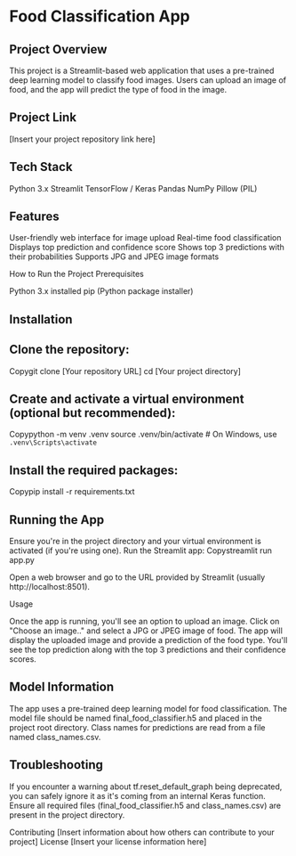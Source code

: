 # Food Classification App

## Project Overview

 This project is a Streamlit-based web application that uses a pre-trained deep learning model to classify food images. Users can upload an image of food, and the app will predict the type of food in the image.
## Project Link

[Insert your project repository link here]

 ## Tech Stack

Python 3.x
Streamlit
TensorFlow / Keras
Pandas
NumPy
Pillow (PIL)

## Features

User-friendly web interface for image upload
Real-time food classification
Displays top prediction and confidence score
Shows top 3 predictions with their probabilities
Supports JPG and JPEG image formats

How to Run the Project
Prerequisites

Python 3.x installed
pip (Python package installer)

## Installation

## Clone the repository:
Copygit clone [Your repository URL]
cd [Your project directory]

## Create and activate a virtual environment (optional but recommended):
Copypython -m venv .venv
source .venv/bin/activate  # On Windows, use `.venv\Scripts\activate`

## Install the required packages:
Copypip install -r requirements.txt


## Running the App

Ensure you're in the project directory and your virtual environment is activated (if you're using one).
Run the Streamlit app:
Copystreamlit run app.py

Open a web browser and go to the URL provided by Streamlit (usually http://localhost:8501).

Usage

Once the app is running, you'll see an option to upload an image.
Click on "Choose an image.." and select a JPG or JPEG image of food.
The app will display the uploaded image and provide a prediction of the food type.
You'll see the top prediction along with the top 3 predictions and their confidence scores.

## Model Information

The app uses a pre-trained deep learning model for food classification.
The model file should be named final_food_classifier.h5 and placed in the project root directory.
Class names for predictions are read from a file named class_names.csv.

## Troubleshooting

If you encounter a warning about tf.reset_default_graph being deprecated, you can safely ignore it as it's coming from an internal Keras function.
Ensure all required files (final_food_classifier.h5 and class_names.csv) are present in the project directory.

Contributing
[Insert information about how others can contribute to your project]
License
[Insert your license information here]

